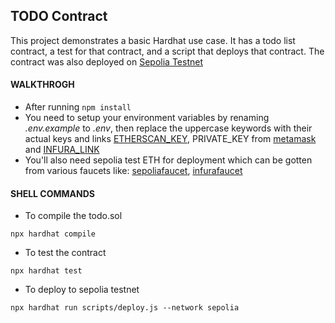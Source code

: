 ## TODO Contract

This project demonstrates a basic Hardhat use case. It has a todo list contract, a test for that contract, and a script that deploys that contract.
The contract was also deployed on [Sepolia Testnet](https://sepolia.etherscan.io/address/0xc35de858FF871dbc216e4345373B82975dEB0928#writeContract)

#### WALKTHROGH
- After running `npm install`
- You need to setup your environment variables by renaming _.env.example_ to _.env_, then replace the uppercase keywords with their actual keys and links  [ETHERSCAN_KEY](https://etherscan.io/apis), PRIVATE_KEY from [metamask](https://metamask.io/) and [INFURA_LINK](https://www.infura.io/)
- You'll also need sepolia test ETH for deployment which can be gotten from various faucets like: [sepoliafaucet](https://sepoliafaucet.com/), [infurafaucet](https://www.infura.io/faucet/sepolia)

#### SHELL COMMANDS
- To compile the todo.sol

`npx hardhat compile`
- To test the contract

`npx hardhat test`
- To deploy to sepolia testnet

```npx hardhat run scripts/deploy.js --network sepolia```